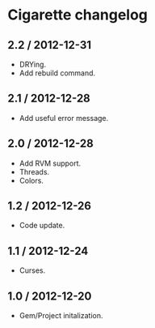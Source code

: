 # Cigarette changelog

## 2.2 / 2012-12-31

* DRYing.
* Add rebuild command.

## 2.1 / 2012-12-28

* Add useful error message.

## 2.0 / 2012-12-28

* Add RVM support.
* Threads.
* Colors.

## 1.2 / 2012-12-26

* Code update.

## 1.1 / 2012-12-24

* Curses.

## 1.0 / 2012-12-20

* Gem/Project initalization.
